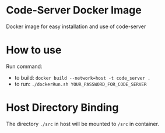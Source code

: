 # Code-Server Docker Image
Docker image for easy installation and use of code-server

# How to use
Run command:

- to build: `docker build --network=host -t code_server .`
- to run: `./dockerRun.sh YOUR_PASSWORD_FOR_CODE_SERVER`

# Host Directory Binding
The directory `./src` in host will be mounted to `/src` in container.
